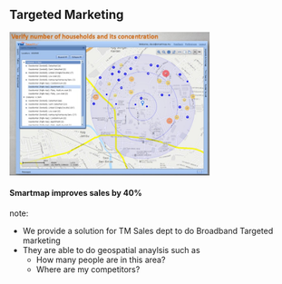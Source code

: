 ##  Targeted Marketing

<img style="background:none; border:none; box-shadow:none; float:top ; max-width: 70%; max-height: 70%;" src="resources/smartmap-targettedmarketing.jpg"> <!-- .element: class="fragment" -->

#### Smartmap improves sales by 40% <!-- .element: class="fragment" -->

note:
- We provide a solution for TM Sales dept to do Broadband Targeted marketing
- They are able to do geospatial anaylsis such as
  - How many people are in this area?
  - Where are my competitors?

